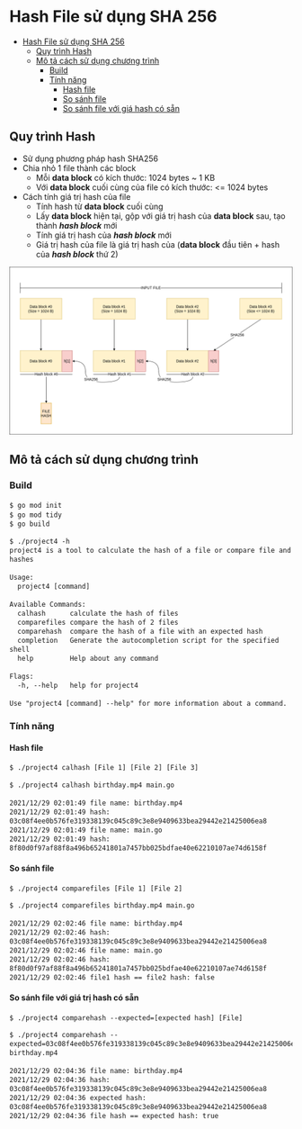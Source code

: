 # Hash File sử dụng SHA 256

- [Hash File sử dụng SHA 256](#hash-file-sử-dụng-sha-256)
  - [Quy trình Hash](#quy-trình-hash)
  - [Mô tả cách sử dụng chương trình](#mô-tả-cách-sử-dụng-chương-trình)
    - [Build](#build)
    - [Tính năng](#tính-năng)
      - [Hash file](#hash-file)
      - [So sánh file](#so-sánh-file)
      - [So sánh file với giá hash có sẵn](#so-sánh-file-với-giá-hash-có-sẵn)

## Quy trình Hash
- Sử dụng phương pháp hash SHA256
- Chia nhỏ 1 file thành các block 
    - Mỗi **data block** có kích thước: 1024 bytes ~ 1 KB
    - Với **data block**  cuối cùng của file có kích thước: <= 1024 bytes
- Cách tính giá trị hash của file
    - Tính hash từ **data block**  cuối cùng
    - Lấy **data block**  hiện tại, gộp với giá trị hash của **data block** sau, tạo thành _**hash block**_ mới
    - Tính giá trị hash của _**hash block**_ mới
    - Giá trị hash của file là giá trị hash của (**data block** đầu tiên + hash của _**hash block**_ thứ 2)

![Alttext](./hashSHA256.drawio.png)

## Mô tả cách sử dụng chương trình
### Build
```bash
$ go mod init
$ go mod tidy
$ go build
```

```
$ ./project4 -h
project4 is a tool to calculate the hash of a file or compare file and hashes

Usage:
  project4 [command]

Available Commands:
  calhash      calculate the hash of files
  comparefiles compare the hash of 2 files
  comparehash  compare the hash of a file with an expected hash
  completion   Generate the autocompletion script for the specified shell
  help         Help about any command

Flags:
  -h, --help   help for project4

Use "project4 [command] --help" for more information about a command.
```

### Tính năng
#### Hash file
```bash
$ ./project4 calhash [File 1] [File 2] [File 3]
``` 

```
$ ./project4 calhash birthday.mp4 main.go

2021/12/29 02:01:49 file name: birthday.mp4
2021/12/29 02:01:49 hash: 03c08f4ee0b576fe319338139c045c89c3e8e9409633bea29442e21425006ea8
2021/12/29 02:01:49 file name: main.go
2021/12/29 02:01:49 hash: 8f80d0f97af88f8a496b65241801a7457bb025bdfae40e62210107ae74d6158f
```

#### So sánh file
```bash
$ ./project4 comparefiles [File 1] [File 2]
```

```
$ ./project4 comparefiles birthday.mp4 main.go

2021/12/29 02:02:46 file name: birthday.mp4
2021/12/29 02:02:46 hash: 03c08f4ee0b576fe319338139c045c89c3e8e9409633bea29442e21425006ea8
2021/12/29 02:02:46 file name: main.go
2021/12/29 02:02:46 hash: 8f80d0f97af88f8a496b65241801a7457bb025bdfae40e62210107ae74d6158f
2021/12/29 02:02:46 file1 hash == file2 hash: false
```

#### So sánh file với giá trị hash có sẵn
```
$ ./project4 comparehash --expected=[expected hash] [File]
```

```
$ ./project4 comparehash --expected=03c08f4ee0b576fe319338139c045c89c3e8e9409633bea29442e21425006ea8 birthday.mp4

2021/12/29 02:04:36 file name: birthday.mp4
2021/12/29 02:04:36 hash:          03c08f4ee0b576fe319338139c045c89c3e8e9409633bea29442e21425006ea8
2021/12/29 02:04:36 expected hash: 03c08f4ee0b576fe319338139c045c89c3e8e9409633bea29442e21425006ea8
2021/12/29 02:04:36 file hash == expected hash: true
```
